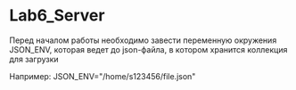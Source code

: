 # Lab6_Server
Перед началом работы необходимо завести переменную окружения JSON_ENV, которая ведет до json-файла, в котором хранится коллекция для загрузки

Например: JSON_ENV="/home/s123456/file.json"
